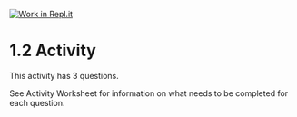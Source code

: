 [![Work in Repl.it](https://classroom.github.com/assets/work-in-replit-14baed9a392b3a25080506f3b7b6d57f295ec2978f6f33ec97e36a161684cbe9.svg)](https://classroom.github.com/online_ide?assignment_repo_id=3309839&assignment_repo_type=AssignmentRepo)
# 1.2 Activity

This activity has 3 questions.  

See Activity Worksheet for information on what needs to be completed for each question.